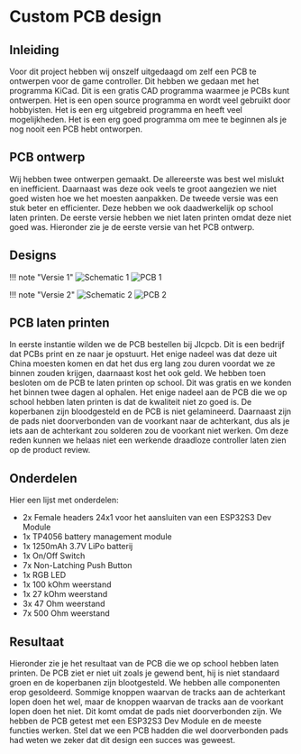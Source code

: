 # Custom PCB design

## Inleiding
Voor dit project hebben wij onszelf uitgedaagd om zelf een PCB te ontwerpen voor de game controller. Dit hebben we gedaan met het programma KiCad. Dit is een gratis CAD programma waarmee je PCBs kunt ontwerpen. Het is een open source programma en wordt veel gebruikt door hobbyisten. Het is een erg uitgebreid programma en heeft veel mogelijkheden. Het is een erg goed programma om mee te beginnen als je nog nooit een PCB hebt ontworpen.

## PCB ontwerp
Wij hebben twee ontwerpen gemaakt. De allereerste was best wel mislukt en inefficient. Daarnaast was deze ook veels te groot aangezien we niet goed wisten hoe we het moesten aanpakken. De tweede versie was een stuk beter en efficienter. Deze hebben we ook daadwerkelijk op school laten printen. De eerste versie hebben we niet laten printen omdat deze niet goed was. Hieronder zie je de eerste versie van het PCB ontwerp.

## Designs

!!! note "Versie 1"
    ![Schematic 1](https://cdn.discordapp.com/attachments/1152210205300502610/1198747612606636174/Screenshot_2024-01-21_225229.png?ex=65c007b6&is=65ad92b6&hm=cb50ddd39449419919133d1c0102599f8908b506af5705e723f72f337574dec3&) ![PCB 1](https://cdn.discordapp.com/attachments/1152210205300502610/1198747612153663549/Screenshot_2024-01-21_225155.png?ex=65c007b6&is=65ad92b6&hm=fbdf98bd1676144468f3f3767e7c4e5a628bab1f37b4a3205c2a2138f64c603f&)

!!! note "Versie 2"
    ![Schematic 2](https://cdn.discordapp.com/attachments/1152210205300502610/1198747613114155062/Screenshot_2024-01-21_225315.png?ex=65c007b6&is=65ad92b6&hm=087016560255757fe091124a10b7023f7c2b98631fbec5ea09defd8ba918a997&) ![PCB 2](https://cdn.discordapp.com/attachments/1152210205300502610/1198747613437120512/Screenshot_2024-01-21_225353.png?ex=65c007b6&is=65ad92b6&hm=09ca77374d13c8b267088411e4f52ef6a03b958ab0356ca70575b07c336f69f2&)

## PCB laten printen
In eerste instantie wilden we de PCB bestellen bij Jlcpcb. Dit is een bedrijf dat PCBs print en ze naar je opstuurt. Het enige nadeel was dat deze uit China moesten komen en dat het dus erg lang zou duren voordat we ze binnen zouden krijgen, daarnaast kost het ook geld. We hebben toen besloten om de PCB te laten printen op school. Dit was gratis en we konden het binnen twee dagen al ophalen. Het enige nadeel aan de PCB die we op school hebben laten printen is dat de kwaliteit niet zo goed is. De koperbanen zijn bloodgesteld en de PCB is niet gelamineerd. Daarnaast zijn de pads niet doorverbonden van de voorkant naar de achterkant, dus als je iets aan de achterkant zou solderen zou de voorkant niet werken. Om deze reden kunnen we helaas niet een werkende draadloze controller laten zien op de product review.

## Onderdelen
Hier een lijst met onderdelen:
- 2x Female headers 24x1 voor het aansluiten van een ESP32S3 Dev Module
- 1x TP4056 battery management module
- 1x 1250mAh 3.7V LiPo batterij
- 1x On/Off Switch
- 7x Non-Latching Push Button
- 1x RGB LED
- 1x 100 kOhm weerstand
- 1x 27 kOhm weerstand
- 3x 47 Ohm weerstand
- 7x 500 Ohm weerstand
  

## Resultaat
Hieronder zie je het resultaat van de PCB die we op school hebben laten printen. De PCB ziet er niet uit zoals je gewend bent, hij is niet standaard groen en de koperbanen zijn blootgesteld. We hebben alle componenten erop gesoldeerd. Sommige knoppen waarvan de tracks aan de achterkant lopen doen het wel, maar de knoppen waarvan de tracks aan de voorkant lopen doen het niet. Dit komt omdat de pads niet doorverbonden zijn. We hebben de PCB getest met een ESP32S3 Dev Module en de meeste functies werken. Stel dat we een PCB hadden die wel doorverbonden pads had weten we zeker dat dit design een succes was geweest. 
